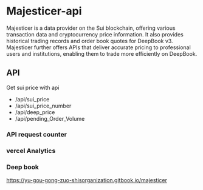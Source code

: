 # Majesticer-api

Majesticer is a data provider on the Sui blockchain, offering various transaction data and cryptocurrency price information. It also provides historical trading records and order book quotes for DeepBook v3. Majesticer further offers APIs that deliver accurate pricing to professional users and institutions, enabling them to trade more efficiently on DeepBook.


## API
Get sui price with api
- /api/sui_price
- /api/sui_price_number
- /api/deep_price
- /api/pending_Order_Volume
  
### API request counter

### vercel Analytics


### Deep book
https://yu-gou-gong-zuo-shisorganization.gitbook.io/majesticer

